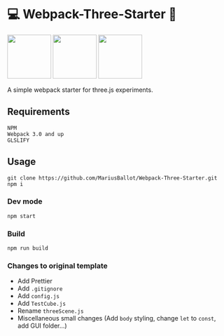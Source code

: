 # :computer: Webpack-Three-Starter :ocean:

<img src="https://raw.githubusercontent.com/webpack/media/master/logo/icon-square-big.png" width="100">
<img src="https://upload.wikimedia.org/wikipedia/commons/thumb/d/db/Npm-logo.svg/1280px-Npm-logo.svg.png" width="100">
<img src="https://developers.cloudflare.com/logos/threejs.svg" width="100">

A simple webpack starter for three.js experiments.<br>

## Requirements

```
NPM
Webpack 3.0 and up
GLSLIFY
```

## Usage

```
git clone https://github.com/MariusBallot/Webpack-Three-Starter.git
npm i
```

### Dev mode

```
npm start
```

### Build

```
npm run build
```

### Changes to original template

-   Add Prettier
-   Add `.gitignore`
-   Add `config.js`
-   Add `TestCube.js`
-   Rename `threeScene.js`
-   Miscellaneous small changes (Add `body` styling, change `let` to `const`, add GUI folder...)
